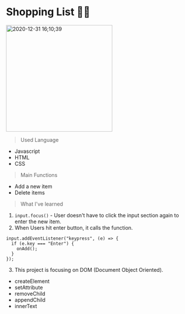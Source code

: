 # Shopping List 👩‍🦰

<img width="291" alt="2020-12-31 16;10;39" src="https://user-images.githubusercontent.com/63483751/103399310-d7e77000-4b83-11eb-9c54-104c4ac0eb5c.PNG">

> Used Language

- Javascript
- HTML
- CSS

> Main Functions

- Add a new item
- Delete items

> What I've learned

1. `input.focus()` - User doesn't have to click the input section again to enter the new item.
2. When Users hit enter button, it calls the function.

```
input.addEventListener("keypress", (e) => {
  if (e.key === "Enter") {
    onAdd();
  }
});
```

3. This project is focusing on DOM (Document Object Oriented).

- createElement
- setAttribute
- removeChild
- appendChild
- innerText
